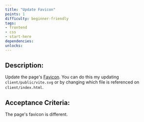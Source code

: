```yaml
---
title: "Update Favicon"
points: 1
difficulty: beginner-friendly
tags: 
- frontend
- css
- start-here
dependencies:
unlocks:
---
```


## Description:

Update the page's [Favicon](https://www.w3schools.com/html/html_favicon.asp). You can do this my updating `client/public/vite.svg` or by changing which file is referenced on `client/index.html`.

## Acceptance Criteria:

The page's favicon is different.